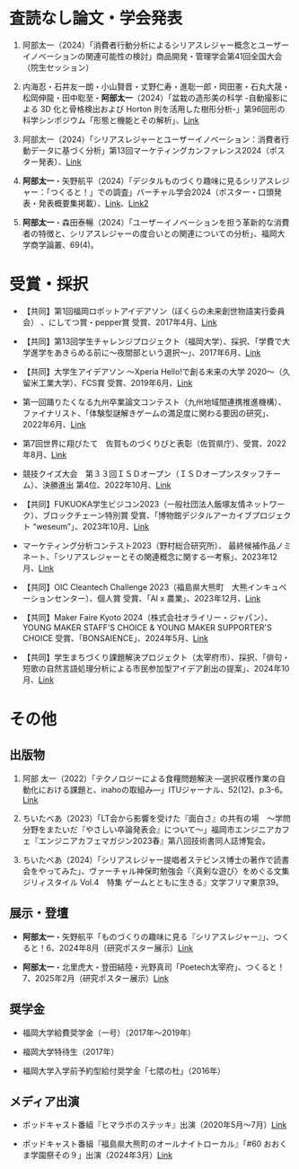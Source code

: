 # 査読なし論文・学会発表

1. 阿部太一（2024）「消費者行動分析によるシリアスレジャー概念とユーザーイノベーションの関連可能性の検討」商品開発・管理学会第41回全国大会（院生セッション）

1. 内海忍・石井友一朗・小山賢晋・丈野仁寿・進聡一郎・岡田憲・石丸大晟・松岡伸龍・田中聡至・**阿部太一**（2024）「盆栽の造形美の科学 -自動撮影による 3D 化と骨格検出および Horton 則を活用した樹形分析-」第96回形の科学シンポジウム「形態と機能とその解析」、[Link](https://katachi-jp.com/sympo96)

1. 阿部太一（2024）「シリアスレジャーとユーザーイノベーション：消費者行動データに基づく分析」第13回マーケティングカンファレンス2024（ポスター発表）、[Link](https://www.j-mac.or.jp/wordpress/wp-content/uploads/2024/01/poster18_2024.pdf)

1. **阿部太一**・矢野航平（2024）「デジタルものづくり趣味に見るシリアスレジャー：「つくると！」での調査」バーチャル学会2024（ポスター・口頭発表・発表概要集掲載）、[Link](https://www.jstage.jst.go.jp/article/vconf/2024/0/2024_112/_article/-char/ja)、[Link2](https://www.youtube.com/live/jP6l1-_NTKE?si=FqHWxfjWYbmLeQxL&t=1910)

1. **阿部太一**・森田泰暢（2024）「ユーザーイノベーションを担う革新的な消費者の特徴と、シリアスレジャーの度合いとの関連についての分析」、福岡大学商学論叢、69(4)。


# 受賞・採択
-  【共同】第1回福岡ロボットアイデアソン（ぼくらの未来創世物語実行委員会） 、にしてつ賞・pepper賞 受賞、2017年4月、[Link](https://robotstart.info/2018/01/31/fukuoka-ideathon-2.html)

- 【共同】第13回学生チャレンジプロジェクト（福岡大学）、採択、「学費で大学進学をあきらめる前に～夜間部という選択～」、2017年6月、[Link](https://www.fukuoka-u.ac.jp/column_list/student37/17/08/01100500.html)

- 【共同】大学生アイデアソン ～Xperia Hello!で創る未来の大学 2020～（久留米工業大学）、FCS賞 受賞、2019年6月、[Link](https://x.com/Fukudai_ES/status/1135389285119451141)

- 第一回踊りたくなる九州卒業論文コンテスト（九州地域間連携推進機構）、ファイナリスト、「体験型謎解きゲームの満足度に関わる要因の研究」、2022年6月、[Link](https://note.com/npb_kyushu/n/n99a05cdde004)

- 第7回世界に翔びたて　佐賀ものづくりびと表彰（佐賀県庁）、受賞、2022年8月、[Link](https://www.pref.saga.lg.jp/kiji00392453/index.html)

- 競技クイズ大会　第３３回ＩＳＤオープン（ＩＳＤオープンスタッフチーム）、決勝進出 第4位、2022年10月、[Link](https://quiz-schedule.info/show/2221)

- 【共同】FUKUOKA学生ビジコン2023（一般社団法人飯塚友情ネットワーク）、ブロックチェーン特別賞 受賞、「博物館デジタルアーカイブプロジェクト “weseum”」、2023年10月、[Link](https://www.fukuoka-u.ac.jp/fukudaism/campus_life/23/11/18852.html)

- マーケティング分析コンテスト2023（野村総合研究所）、 最終候補作品ノミネート、「シリアスレジャーとその関連概念に関する一考察」、2023年12月、[Link](https://www.is.nri.co.jp/contest/2023/report.html)

- 【共同】OIC Cleantech Challenge 2023（福島県大熊町　大熊インキュベーションセンター）、個人賞 受賞、「AI x 農業」、2023年12月、[Link](https://okuma-ic.jp/1106/)

- 【共同】Maker Faire Kyoto 2024（株式会社オライリー・ジャパン）、YOUNG MAKER STAFF'S CHOICE & YOUNG MAKER SUPPORTER'S CHOICE 受賞、「BONSAIENCE」、2024年5月、[Link](https://bonsaience.jp/ja/news/youngmaker)

- 【共同】学生まちづくり課題解決プロジェクト（太宰府市）、採択、「俳句・短歌の自然言語処理分析による市民参加型アイデア創出の提案」、2024年10月、[Link](https://www.fukuoka-u.ac.jp/fukudaism/education/24/11/19820.html)

# その他
## 出版物
1. 阿部 太一（2022）「テクノロジーによる食糧問題解決 ―選択収穫作業の自動化における課題と、inahoの取組み―」ITUジャーナル、52(12)、p.3-6。[Link](https://www.ituaj.jp/?itujournal=2022_12)

1. ちいたべあ（2023）「LT会から影響を受けた『面白さ』の共有の場　〜学問分野をまたいだ『やさしい卒論発表会』について〜」福岡市エンジニアカフェ『エンジニアカフェマガジン2023春』第八回技術書同人誌博覧会。

1. ちいたべあ（2024）「シリアスレジャー提唱者ステビンス博士の著作で読書会をやってみた」、ヴァーチャル神保町勉強会『〈真剣な遊び〉をめぐる文集 ジリィスタイル Vol.4　特集 ゲームとともに生きる』文学フリマ東京39。

## 展示・登壇
- **阿部太一**・矢野航平「ものづくりの趣味に見る『シリアスレジャー』」、つくると！6、2024年8月（研究ポスター展示）[Link](https://vol6.tsukuruto.net/exhibitor/%E3%81%A1%E3%81%84%E3%81%9F%E3%81%B9%E3%81%82%EF%BC%88%E7%A6%8F%E5%B2%A1%E5%A4%A7-m2%EF%BC%89/)

- **阿部太一**・北里虎大・登田結陸・光野真司「Poetech太宰府」、つくると！7、2025年2月（研究ポスター展示）[Link](https://vol7.tsukuruto.net/exhibitor/%e3%83%81%e3%83%bc%e3%83%a0%e3%80%8c%e3%83%92%e3%83%9e%e3%83%a9%e3%83%9c%e3%80%8d/)

## 奨学金
- 福岡大学給費奨学金（一号）（2017年〜2019年）

- 福岡大学特待生（2017年）

- 福岡大学入学前予約型給付奨学金「七隈の杜」（2016年）

## メディア出演
- ポッドキャスト番組『ヒマラボのステッキ』出演（2020年5月〜7月）[Link](https://open.spotify.com/show/3tB56q1QEVYoTRjOrEg06Y)

- ポッドキャスト番組『福島県大熊町のオールナイトローカル』「#60 おおくま学園祭その９」出演（2024年3月）[Link](https://open.spotify.com/episode/2JAjBokllsRNQwTEfnSIGB?si=D6o2j721TbOKuRmh53Gd2A)
